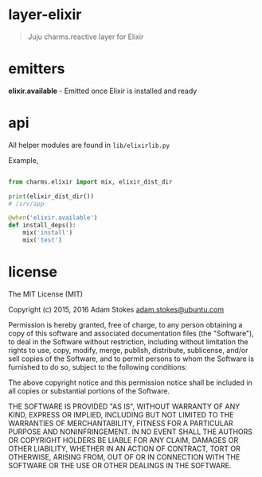 # layer-elixir
> Juju charms.reactive layer for Elixir

# emitters

**elixir.available** - Emitted once Elixir is installed and ready

# api

All helper modules are found in `lib/elixirlib.py`

Example,

```python

from charms.elixir import mix, elixir_dist_dir

print(elixir_dist_dir())
# /srv/app

@when('elixir.available')
def install_deps():
    mix('install')
    mix('test')

```

# license

The MIT License (MIT)

Copyright (c) 2015, 2016 Adam Stokes <adam.stokes@ubuntu.com>

Permission is hereby granted, free of charge, to any person obtaining a copy
of this software and associated documentation files (the "Software"), to deal
in the Software without restriction, including without limitation the rights
to use, copy, modify, merge, publish, distribute, sublicense, and/or sell
copies of the Software, and to permit persons to whom the Software is
furnished to do so, subject to the following conditions:

The above copyright notice and this permission notice shall be included in
all copies or substantial portions of the Software.

THE SOFTWARE IS PROVIDED "AS IS", WITHOUT WARRANTY OF ANY KIND, EXPRESS OR
IMPLIED, INCLUDING BUT NOT LIMITED TO THE WARRANTIES OF MERCHANTABILITY,
FITNESS FOR A PARTICULAR PURPOSE AND NONINFRINGEMENT. IN NO EVENT SHALL THE
AUTHORS OR COPYRIGHT HOLDERS BE LIABLE FOR ANY CLAIM, DAMAGES OR OTHER
LIABILITY, WHETHER IN AN ACTION OF CONTRACT, TORT OR OTHERWISE, ARISING FROM,
OUT OF OR IN CONNECTION WITH THE SOFTWARE OR THE USE OR OTHER DEALINGS IN
THE SOFTWARE.
